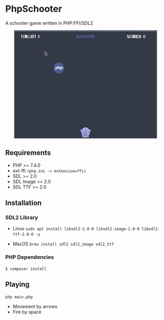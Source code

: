 # PhpSchooter

A schooter game written in PHP:FFI/SDL2

<p align="center">
    <img src="doc/phpschooter.gif?raw=true" width="450" alt="Php schooter screenshot">
</p>

## Requirements

- PHP >= 7.4.0
- ext-ffi `(php.ini -> extension=ffi)`
- SDL >= 2.0
- SDL Image >= 2.0
- SDL TTF >= 2.0

## Installation

### SDL2 Library
- Linux
`sudo apt install libsdl2-2.0-0 libsdl2-image-2.0-0 libsdl2-ttf-2.0-0 -y`

- MacOS
`brew install sdl2 sdl2_image sdl2_ttf`

### PHP Dependencies 
`$ composer install`

## Playing
`php main.php`

- Movement by arrows
- Fire by space


